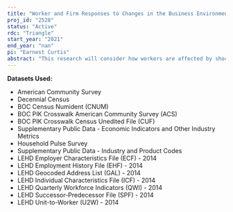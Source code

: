 ```yaml
---
title: "Worker and Firm Responses to Changes in the Business Environment"
proj_id: "2528"
status: "Active"
rdc: "Triangle"
start_year: "2021"
end_year: "nan"
pi: "Earnest Curtis"
abstract: "This research will consider how workers are affected by shocks such as changes to the cost of investing in physical capital, environmental policy changes, energy price shocks, housing price shocks, and shocks to the fiscal conditions of local governments. Many of these shocks will be relevant for economic conditions like those experienced following the Covid-19 pandemic, either experienced as direct effects associated with economic downturns or through associated government or employer responses to the shocks/downturns. Effects of these shocks may occur directly as firms adjust inputs to reflect changes in effective prices, or indirectly as the shocks change the structure of labor markets and interact with existing labor market frictions. The researchers will relatedly examine how labor market characteristics can mitigate or exacerbate the effects of economic shocks on workers. Specifically, researchers will study three mechanisms through which shocks may affect workers that are likely of particular importance in the wake of a Covid-19 pandemic-induced economic downturn: barriers to occupational mobility, local labor market power, and state/local government finances. Barriers to occupational mobility may stop workers from being able to switch to alternative occupations when they experience shocks. Local labor market power possessed by firms, similarly, can prevent workers from flexibly switching to alternative sources of employment when experiencing a shock. Finally, financial stability of state and local governments may affect how different types of workers are able to weather employment shocks. Assessing the importance of these channels will provide guidance for addressing the effects of economic shocks associated with the Covid-19 pandemic on worker outcomes."
---
```


**Datasets Used:**

  - American Community Survey 
  - Decennial Census 
  - BOC Census Numident (CNUM) 
  - BOC PIK Crosswalk American Community Survey (ACS) 
  - BOC PIK Crosswalk Census Unedited File (CUF) 
  - Supplementary Public Data - Economic Indicators and Other Industry Metrics 
  - Household Pulse Survey 
  - Supplementary Public Data - Industry and Product Codes 
  - LEHD Employer Characteristics File (ECF) - 2014 
  - LEHD Employment History File (EHF) - 2014 
  - LEHD Geocoded Address List (GAL) - 2014 
  - LEHD Individual Characteristics File (ICF) - 2014 
  - LEHD Quarterly Workforce Indicators (QWI) - 2014 
  - LEHD Successor-Predecessor File (SPF) - 2014 
  - LEHD Unit-to-Worker (U2W) - 2014 

